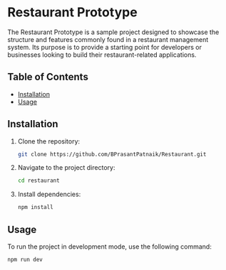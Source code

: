 # Restaurant Prototype

The Restaurant Prototype is a sample project designed to showcase the structure and features commonly found in a restaurant management system. Its purpose is to provide a starting point for developers or businesses looking to build their restaurant-related applications.

## Table of Contents

- [Installation](#installation)
- [Usage](#usage)

## Installation

1. Clone the repository:

    ```bash
    git clone https://github.com/BPrasantPatnaik/Restaurant.git
    ```

2. Navigate to the project directory:

    ```bash
    cd restaurant
    ```

3. Install dependencies:

    ```bash
    npm install
    ```

## Usage

To run the project in development mode, use the following command:

```bash
npm run dev

